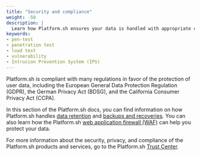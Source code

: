 ```yaml
---
title: "Security and compliance"
weight: -50
description: |
  Learn how Platform.sh ensures your data is handled with appropriate care and according to industry standards.
keywords:
- pen-test
- penetration test
- load test
- vulnerability
- Intrusion Prevention System (IPS)
---
```


Platform.sh is compliant with many regulations in favor of the protection of user data,
including the European General Data Protection Regulation (GDPR),
the German Privacy Act (BDSG),
and the California Consumer Privacy Act (CCPA).

In this section of the Platform.sh docs,
you can find information on how Platform.sh handles [data retention](./data-retention.md)
and [backups and recoveries](./backups.md).
You can also learn how the Platform.sh [web application firewall (WAF)](./web-application-firewall/waf.md)
can help you protect your data.

For more information about the security, privacy,
and compliance of the Platform.sh products and services,
go to the Platform.sh [Trust Center](https://platform.sh/trust-center/).
